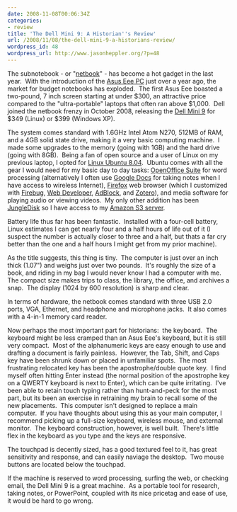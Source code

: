 ```yaml
---
date: 2008-11-08T00:06:34Z
categories:
- review
title: 'The Dell Mini 9: A Historian''s Review'
url: /2008/11/08/the-dell-mini-9-a-historians-review/
wordpress_id: 48
wordpress_url: http://www.jasonheppler.org/?p=48
---
```


The subnotebook - or "<a href="http://en.wikipedia.org/wiki/Netbook" target="_blank">netbook</a>"  - has become a hot gadget in the last year.  With the introduction of  the <a href="http://en.wikipedia.org/wiki/ASUS_Eee_PC" target="_blank">Asus  Eee PC</a> just over a year ago, the market for budget notebooks has  exploded.  The first Asus Eee boasted a two-pound, 7 inch screen  starting at under $300, an attractive price compared to the  "ultra-portable" laptops that often ran above $1,000.  Dell joined the  netbook frenzy in October 2008, releasing the <a href="http://www.dell.com/content/products/productdetails.aspx/laptop-inspiron-9?cs=19&amp;s=dhs&amp;ref=homepg" target="_blank">Dell Mini 9</a> for $349 (Linux) or $399 (Windows XP).

The system comes standard with 1.6GHz Intel Atom N270, 512MB of RAM,  and a 4GB solid state drive, making it a very basic computing machine.  I  made some upgrades to the memory (going with 1GB) and the hard drive  (going with 8GB).  Being a fan of open source and a user of Linux on my  previous laptop, I opted for <a href="http://en.wikipedia.org/wiki/Ubuntu" target="_blank">Linux  Ubuntu 8.04</a>.  Ubuntu comes with all the gear I would need for my  basic day to day tasks: <a href="http://en.wikipedia.org/wiki/Open_Office" target="_blank">OpenOffice  Suite</a> for word processing (alternatively I often use <a href="http://docs.google.com" target="_blank">Google Docs</a> for taking notes when I have access to  wireless Internet), <a href="http://www.mozilla.com/en-US/firefox/" target="_blank">Firefox</a> web browser (which I customized with <a href="https://addons.mozilla.org/en-US/firefox/addon/1843" target="_blank">Firebug</a>, <a href="https://addons.mozilla.org/en-US/firefox/addon/60" target="_blank">Web Developer</a>, <a href="https://addons.mozilla.org/en-US/firefox/addon/1865" target="_blank">AdBlock</a>, and <a href="http://www.zotero.org/" target="_blank">Zotero</a>), and media  software for playing audio or viewing videos.  My only other addition  has been <a href="http://www.jungledisk.com/" target="_blank">JungleDisk</a> so I  have access to my <a href="http://aws.amazon.com/s3/" target="_blank">Amazon S3 server</a>.

Battery life thus far has been fantastic.  Installed with a four-cell  battery, Linux estimates I can get nearly four and a half hours of life  out of it (I suspect the number is actually closer to three and a half,  but thats a far cry better than the one and a half hours I might get  from my prior machine).

As the title suggests, this thing is tiny.  The computer is just over  an inch thick (1.07") and weighs just over two pounds.  It's roughly  the size of a book, and riding in my bag I would never know I had a  computer with me.  The compact size makes trips to class, the library,  the office, and archives a snap.  The display (1024 by 600 resolution)  is sharp and clear.

In terms of hardware, the netbook comes standard with three USB 2.0  ports, VGA, Ethernet, and headphone and microphone jacks.  It also comes  with a 4-in-1 memory card reader.

Now perhaps the most important part for historians:  the keyboard.   The keyboard might be less cramped than an Asus Eee's keyboard, but it  is still very compact.  Most of the alphanumeric keys are easy enough to  use and drafting a document is fairly painless.  However, the Tab,  Shift, and Caps key have been shrunk down or placed in unfamiliar  spots.  The most frustrating relocated key has been the  apostrophe/double quote key.  I find myself often hitting Enter instead  (the normal position of the apostrophe key on a QWERTY keyboard is next  to Enter), which can be quite irritating.  I've been able to retain  touch typing rather than hunt-and-peck for the most part, but its been  an exercise in retraining my brain to recall some of the new  placements.  This computer isn't designed to replace a main computer.   If you have thoughts about using this as your main computer, I recommend  picking up a full-size keyboard, wireless mouse, and external monitor.   The keyboard construction, however, is well built.  There's little flex  in the keyboard as you type and the keys are responsive.

The touchpad is decently sized, has a good textured feel to it, has  great sensitivity and response, and can easily naviage the desktop.  Two  mouse buttons are located below the touchpad.

If the machine is reserved to word processing, surfing the web, or  checking email, the Dell Mini 9 is a great machine.  As a portable tool  for research, taking notes, or PowerPoint, coupled with its nice  pricetag and ease of use, it would be hard to go wrong.
